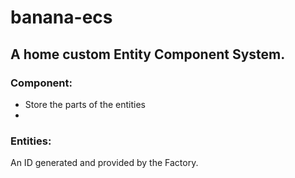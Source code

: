 # banana-ecs
## A home custom Entity Component System.

### Component:
- Store the parts of the entities
-

### Entities:
An ID generated and provided by the Factory.

###
